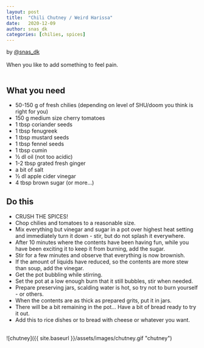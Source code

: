 ```yaml
---
layout: post
title:  "Chili Chutney / Weird Harissa"
date:   2020-12-09
author: snas_dk
categories: [chilies, spices]
---
```

by [@snas_dk](https://twitter.com/snas_dk)<br/>
<br/>
When you like to add something to feel pain.<br/>
<br/>

## What you need
* 50-150 g of fresh chilies (depending on level of SHU/doom you think is right for you)
* 150 g medium size cherry tomatoes
* 1 tbsp coriander seeds
* 1 tbsp fenugreek
* 1 tbsp mustard seeds
* 1 tbsp fennel seeds
* 1 tbsp cumin
* ½ dl oil (not too acidic)
* 1-2 tbsp grated fresh ginger
* a bit of salt
* ½ dl apple cider vinegar
* 4 tbsp brown sugar (or more...)

## Do this
* CRUSH THE SPICES!
* Chop chilies and tomatoes to a reasonable size.
* Mix everything but vinegar and sugar in a pot over highest heat setting and immediately turn it down - stir, but do not splash it everywhere.
* After 10 minutes where the contents have been having fun, while you have been exciting it to keep it from burning, add the sugar.
* Stir for a few minutes and observe that everything is now brownish.
* If the amount of liquids have reduced, so the contents are more stew than soup, add the vinegar.
* Get the pot bubbling while stirring.
* Set the pot at a low enough burn that it still bubbles, stir when needed.
* Prepare preserving jars, scalding water is hot, so try not to burn yourself - or others.
* When the contents are as thick as prepared grits, put it in jars.
* There will be a bit remaining in the pot... Have a bit of bread ready to try it out.
* Add this to rice dishes or to bread with cheese or whatever you want.<br/>
<br/>
![chutney]({{ site.baseurl }}/assets/images/chutney.gif "chutney")
